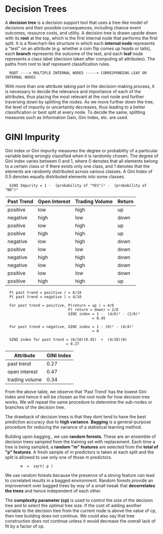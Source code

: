 # Decision Trees

A **decision tree** is a decision support tool that uses a tree-like model of decisions and their possible consequences, including chance event outcomes, resource costs, and utility. A decision tree is drawn upside down with its **root** at the top, which is the first internal node that performs the first split. It is a flowchart-like structure in which each **internal node** represents a "test" on an attribute (e.g. whether a coin flip comes up heads or tails), each **branch** represents the outcome of the test, and each **leaf** node represents a class label (decision taken after computing all attributes). The paths from root to leaf represent classification rules.

      ROOT ----> MULTIPLE INTERNAL NODES -----> CORRESPONDING LEAF OR INTERNAL NODES
      
With more than one attribute taking part in the decision-making process, it is necessary to decide the relevance and importance of each of the attributes, thus placing the most relevant at the root node and further traversing down by splitting the nodes. As we move further down the tree, the level of impurity or uncertainty decreases, thus leading to a better classification or best split at every node. To decide the same, splitting measures such as Information Gain, Gini Index, etc. are used.      
      
# GINI Impurity

Gini index or Gini impurity measures the degree or probability of a particular variable being wrongly classified when it is randomly chosen. The degree of Gini index varies between 0 and 1, where 0 denotes that all elements belong to a certain class or if there exists only one class, and 1 denotes that the elements are randomly distributed across various classes. A Gini Index of 0.5 denotes equally distributed elements into some classes.

      GINI Impurity = 1 -  (probability of "YES")² -  (probability of "NO")²
      
| Past Trend | Open Interest | Trading Volume | Return |
|------| -------------|---------------|--------------|
|positive|low|high|up|
|negative|high|low|down|      
|positive|low|high|up| 
|positive|high|high|up| 
|negative|low|high|down| 
|positive|low|low|down| 
|negative|high|high|down| 
|negative|low|high|down| 
|positive|low|low|down| 
|positive|high|high|up|

      P( past trend = positive ) = 6/10
      P( past trend = negative ) = 4/10
      
      For past trend = positive, P(return = up ) = 4/6
                                 P( return = down) = 2/6
                                 GINI index = 1 -  (4/6)² - (2/6)²
                                            = 0.45
                                            
      For past trend = negative, GINI index = 1 - (0)² - (4/4)²
                                            = 0
                                            
      GINI index for past trend = (6/10)(0.45)  +  (4/10)(0)
                                = 0.27
            
| Attribute | GINI Index |
|------| -------------|
|past trend|0.27|
|open interest|0.47|
|trading volume|0.34|

From the above table, we observe that ‘Past Trend’ has the lowest Gini Index and hence it will be chosen as the root node for how decision tree works.
We will repeat the same procedure to determine the sub-nodes or branches of the decision tree.


The drawback of decision trees is that they dont tend to have the best prediction accuracy due to **high variance**.
**Bagging** is a general-purpose procedure for reducing the variance of a statistical learning method.


Building upon bagging , we use **random forests**. These are an ensemble of decision trees sampled from the training set with replacement.
Each time a tree is being sampled, a **random "m" features** are selected from the **total of "p" features**.
A fresh sample of m predictors is taken at each split and the split is allowed to use only one of those m predictors. 
           
           m  =  sqrt( p )
            
We use random forests because the presence of a strong feature can lead to correlated results in a bagged environment.
Random forests provide an improvement over bagged trees by way of a small tweak that **decorrelates the trees** and 
hence independent of each other.

The **complexity parameter (cp)** is used to control the size of the decision tree and to select the optimal tree size. If the cost of adding another variable to the decision tree from the current node is above the value of cp, then tree building does not continue. We could also say that tree construction does not continue unless it would decrease the overall lack of fit by a factor of cp.
